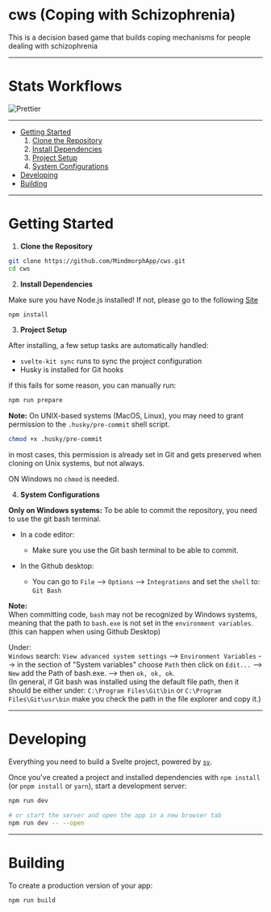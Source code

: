 # cws (Coping with Schizophrenia)

This is a decision based game that builds coping mechanisms for people dealing with schizophrenia

---

# Stats Workflows

![Prettier](https://github.com/MindmorphApp/cws.git/actions/workflows/main.yml/badge.svg)

---

- [Getting Started](#getting-started)
  1. [Clone the Repository](#clone)
  2. [Install Dependencies](#installdep)
  3. [Project Setup](#projectsetup)
  4. [System Configurations](#systemconfig)
- [Developing](#developing)
- [Building](#building)

---

# Getting Started

<a id="clone"></a>

1. **Clone the Repository**

```bash
git clone https://github.com/MindmorphApp/cws.git
cd cws
```

<a id="installdep"></a>

2. **Install Dependencies**

Make sure you have Node.js installed!
If not, please go to the following [Site](https://www.geeksforgeeks.org/how-to-download-and-install-node-js-and-npm/)

```bash
npm install
```

<a id="projectsetup"></a>

3. **Project Setup**

After installing, a few setup tasks are automatically handled:

- `svelte-kit sync` runs to sync the project configuration
- Husky is installed for Git hooks

if this fails for some reason, you can manually run:

```bash
npm run prepare
```

**Note:**
On UNIX-based systems (MacOS, Linux), you may need to grant permission to the `.husky/pre-commit` shell script.

```bash
chmod +x .husky/pre-commit
```

in most cases, this permission is already set in Git and gets preserved when cloning on Unix systems, but not always.

ON Windows no `chmod` is needed.

<a id=systemconfig></a>

4. **System Configurations**

**Only on Windows systems:**
To be able to commit the repository, you need to use the git bash terminal.

- In a code editor:

  - Make sure you use the Git bash terminal to be able to commit.

- In the Github desktop:
  - You can go to `File` --> `Options` --> `Integrations` and set the `shell` to: `Git Bash`

**Note:**  
When committing code, `bash` may not be recognized by Windows systems, meaning that the path to `bash.exe` is not set in the `environment variables`. (this can happen when using Github Desktop)

Under:  
`Windows` search: `View advanced system settings` --> `Environment Variables` --> in the section of "System variables" choose `Path` then click on `Edit...` --> `New` add the Path of bash.exe. --> then `ok, ok, ok`.  
(In general, if Git bash was installed using the default file path, then it should be either under: `C:\Program Files\Git\bin` or `C:\Program Files\Git\usr\bin` make you check the path in the file explorer and copy it.)

---

# Developing

Everything you need to build a Svelte project, powered by [`sv`](https://github.com/sveltejs/cli).

Once you've created a project and installed dependencies with `npm install` (or `pnpm install` or `yarn`), start a development server:

```bash
npm run dev

# or start the server and open the app in a new browser tab
npm run dev -- --open
```

---

# Building

To create a production version of your app:

```bash
npm run build
```
